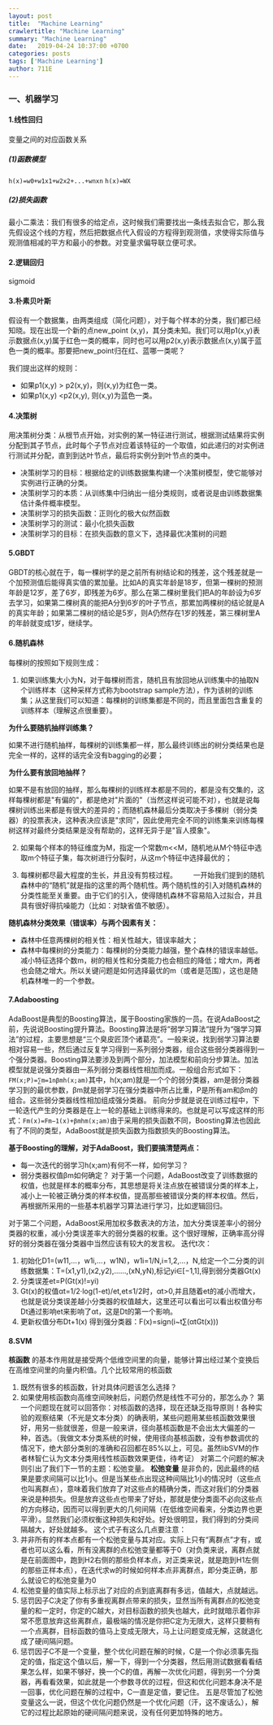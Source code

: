 ```yaml
---
layout: post
title:  "Machine Learning"
crawlertitle: "Machine Learning"
summary: "Machine Learning"
date:   2019-04-24 10:37:00 +0700
categories: posts
tags: ['Machine Learning']
author: 711E
---
```


### 一、机器学习
#### 1.线性回归

变量之间的对应函数关系
##### (1)函数模型
`h(x)=w0+w1x1+w2x2+...+wnxn`
`h(x)=WX`
##### (2)损失函数
最小二乘法：我们有很多的给定点，这时候我们需要找出一条线去拟合它，那么我先假设这个线的方程，然后把数据点代入假设的方程得到观测值，求使得实际值与观测值相减的平方和最小的参数。对变量求偏导联立便可求。

#### 2.逻辑回归

sigmoid

#### 3.朴素贝叶斯

假设有一个数据集，由两类组成（简化问题），对于每个样本的分类，我们都已经知晓。现在出现一个新的点new_point (x,y)，其分类未知。我们可以用p1(x,y)表示数据点(x,y)属于红色一类的概率，同时也可以用p2(x,y)表示数据点(x,y)属于蓝色一类的概率。那要把new_point归在红、蓝哪一类呢？

我们提出这样的规则：
 * 如果p1(x,y) > p2(x,y)，则(x,y)为红色一类。
 * 如果p1(x,y) <p2(x,y),  则(x,y)为蓝色一类。

#### 4.决策树

用决策树分类：从根节点开始，对实例的某一特征进行测试，根据测试结果将实例分配到其子节点，此时每个子节点对应着该特征的一个取值，如此递归的对实例进行测试并分配，直到到达叶节点，最后将实例分到叶节点的类中。
* 决策树学习的目标：根据给定的训练数据集构建一个决策树模型，使它能够对实例进行正确的分类。
* 决策树学习的本质：从训练集中归纳出一组分类规则，或者说是由训练数据集估计条件概率模型。
* 决策树学习的损失函数：正则化的极大似然函数
* 决策树学习的测试：最小化损失函数
* 决策树学习的目标：在损失函数的意义下，选择最优决策树的问题

#### 5.GBDT

GBDT的核心就在于，每一棵树学的是之前所有树结论和的残差，这个残差就是一个加预测值后能得真实值的累加量。比如A的真实年龄是18岁，但第一棵树的预测年龄是12岁，差了6岁，即残差为6岁。那么在第二棵树里我们把A的年龄设为6岁去学习，如果第二棵树真的能把A分到6岁的叶子节点，那累加两棵树的结论就是A的真实年龄；如果第二棵树的结论是5岁，则A仍然存在1岁的残差，第三棵树里A的年龄就变成1岁，继续学。

#### 6.随机森林

每棵树的按照如下规则生成：

1. 如果训练集大小为N，对于每棵树而言，随机且有放回地从训练集中的抽取N个训练样本（这种采样方式称为bootstrap sample方法），作为该树的训练集；从这里我们可以知道：每棵树的训练集都是不同的，而且里面包含重复的训练样本（理解这点很重要）。

**为什么要随机抽样训练集？**

如果不进行随机抽样，每棵树的训练集都一样，那么最终训练出的树分类结果也是完全一样的，这样的话完全没有bagging的必要；

**为什么要有放回地抽样？**

如果不是有放回的抽样，那么每棵树的训练样本都是不同的，都是没有交集的，这样每棵树都是"有偏的"，都是绝对"片面的"（当然这样说可能不对），也就是说每棵树训练出来都是有很大的差异的；而随机森林最后分类取决于多棵树（弱分类器）的投票表决，这种表决应该是"求同"，因此使用完全不同的训练集来训练每棵树这样对最终分类结果是没有帮助的，这样无异于是"盲人摸象"。

2. 如果每个样本的特征维度为M，指定一个常数m<<M，随机地从M个特征中选取m个特征子集，每次树进行分裂时，从这m个特征中选择最优的；

3. 每棵树都尽最大程度的生长，并且没有剪枝过程。
　　一开始我们提到的随机森林中的“随机”就是指的这里的两个随机性。两个随机性的引入对随机森林的分类性能至关重要。由于它们的引入，使得随机森林不容易陷入过拟合，并且具有很好得抗噪能力（比如：对缺省值不敏感）。

**随机森林分类效果（错误率）与两个因素有关：**

* 森林中任意两棵树的相关性：相关性越大，错误率越大；
* 森林中每棵树的分类能力：每棵树的分类能力越强，整个森林的错误率越低。
减小特征选择个数m，树的相关性和分类能力也会相应的降低；增大m，两者也会随之增大。所以关键问题是如何选择最优的m（或者是范围），这也是随机森林唯一的一个参数。

#### 7.Adaboosting

AdaBoost是典型的Boosting算法，属于Boosting家族的一员。在说AdaBoost之前，先说说Boosting提升算法。Boosting算法是将“弱学习算法“提升为“强学习算法”的过程，主要思想是“三个臭皮匠顶个诸葛亮”。一般来说，找到弱学习算法要相对容易一些，然后通过反复学习得到一系列弱分类器，组合这些弱分类器得到一个强分类器。Boosting算法要涉及到两个部分，加法模型和前向分步算法。加法模型就是说强分类器由一系列弱分类器线性相加而成。一般组合形式如下：
`FM(x;P)=∑m=1nβmh(x;am)`其中，h(x;am)就是一个个的弱分类器，am是弱分类器学习到的最优参数，βm就是弱学习在强分类器中所占比重，P是所有am和βm的组合。这些弱分类器线性相加组成强分类器。
前向分步就是说在训练过程中，下一轮迭代产生的分类器是在上一轮的基础上训练得来的。也就是可以写成这样的形式：`Fm(x)=Fm−1(x)+βmhm(x;am)`由于采用的损失函数不同，Boosting算法也因此有了不同的类型，AdaBoost就是损失函数为指数损失的Boosting算法。

**基于Boosting的理解，对于AdaBoost，我们要搞清楚两点：**
* 每一次迭代的弱学习h(x;am)有何不一样，如何学习？
* 弱分类器权值βm如何确定？
对于第一个问题，AdaBoost改变了训练数据的权值，也就是样本的概率分布，其思想是将关注点放在被错误分类的样本上，减小上一轮被正确分类的样本权值，提高那些被错误分类的样本权值。然后，再根据所采用的一些基本机器学习算法进行学习，比如逻辑回归。

对于第二个问题，AdaBoost采用加权多数表决的方法，加大分类误差率小的弱分类器的权重，减小分类误差率大的弱分类器的权重。这个很好理解，正确率高分得好的弱分类器在强分类器中当然应该有较大的发言权。
迭代t次：
1. 初始化D1=(w11,…，w1i,…，w1N)，w1i=1/N,i=1,2,…，N,给定一个二分类的训练数据集：T=(x1,y1),(x2,y2),……,(xN,yN),标记yi∈[−1,1],得到弱分类器Gt(x)
2. 分类误差et=P(Gt(x)!=yi)
3. Gt(x)的权值αt=1/2·log(1-et)/et,et≤1/2时，αt>0,并且随着et的减小而增大，也就是说分类误差越小分类器的权值越大，这里还可以看出可以看出权值分布Dt通过影响et来影响了αt，这是Dt的第一个影响。
4. 更新权值分布Dt+1(x)
得到强分类器：F(x)=sign(i~t∑(αtGt(x)))

#### 8.SVM

**核函数** 的基本作用就是接受两个低维空间里的向量，能够计算出经过某个变换后在高维空间里的向量内积值。几个比较常用的核函数
1. 既然有很多的核函数，针对具体问题该怎么选择？
2. 如果使用核函数向高维空间映射后，问题仍然是线性不可分的，那怎么办？
第一个问题现在就可以回答你：对核函数的选择，现在还缺乏指导原则！各种实验的观察结果（不光是文本分类）的确表明，某些问题用某些核函数效果很好，用另一些就很差，但是一般来讲，径向基核函数是不会出太大偏差的一种，首选。（我做文本分类系统的时候，使用径向基核函数，没有参数调优的情况下，绝大部分类别的准确和召回都在85%以上，可见。虽然libSVM的作者林智仁认为文本分类用线性核函数效果更佳，待考证）
对第二个问题的解决则引出了我们下一节的主题：松弛变量。
**松弛变量** 是非负的，因此最终的结果是要求间隔可以比1小。但是当某些点出现这种间隔比1小的情况时（这些点也叫离群点），意味着我们放弃了对这些点的精确分类，而这对我们的分类器来说是种损失。但是放弃这些点也带来了好处，那就是使分类面不必向这些点的方向移动，因而可以得到更大的几何间隔（在低维空间看来，分类边界也更平滑）。显然我们必须权衡这种损失和好处。好处很明显，我们得到的分类间隔越大，好处就越多。
这个式子有这么几点要注意：
1. 并非所有的样本点都有一个松弛变量与其对应。实际上只有“离群点”才有，或者也可以这么看，所有没离群的点松弛变量都等于0（对负类来说，离群点就是在前面图中，跑到H2右侧的那些负样本点，对正类来说，就是跑到H1左侧的那些正样本点），在迭代求w的时候如何样本点非离群点，即分类正确，那么就设它的松弛变量为0
2. 松弛变量的值实际上标示出了对应的点到底离群有多远，值越大，点就越远。
3. 惩罚因子C决定了你有多重视离群点带来的损失，显然当所有离群点的松弛变量的和一定时，你定的C越大，对目标函数的损失也越大，此时就暗示着你非常不愿意放弃这些离群点，最极端的情况是你把C定为无限大，这样只要稍有一个点离群，目标函数的值马上变成无限大，马上让问题变成无解，这就退化成了硬间隔问题。
4. 惩罚因子C不是一个变量，整个优化问题在解的时候，C是一个你必须事先指定的值，指定这个值以后，解一下，得到一个分类器，然后用测试数据看看结果怎么样，如果不够好，换一个C的值，再解一次优化问题，得到另一个分类器，再看看效果，如此就是一个参数寻优的过程，但这和优化问题本身决不是一回事，优化问题在解的过程中，C一直是定值，要记住。
五是尽管加了松弛变量这么一说，但这个优化问题仍然是一个优化问题（汗，这不废话么），解它的过程比起原始的硬间隔问题来说，没有任何更加特殊的地方。
